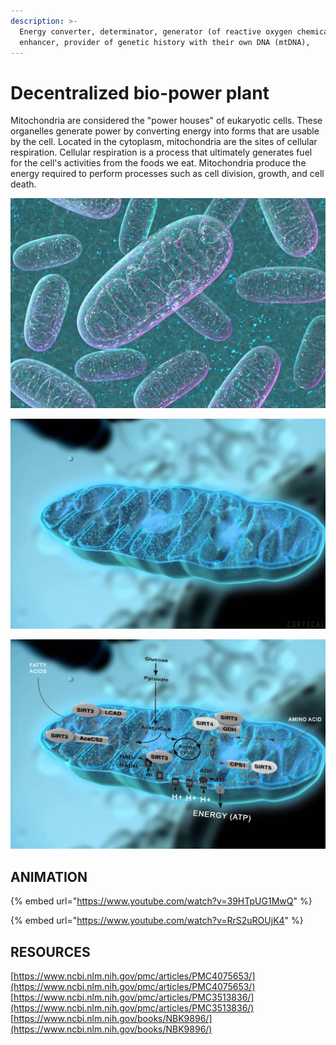 ```yaml
---
description: >-
  Energy converter, determinator, generator (of reactive oxygen chemicals),
  enhancer, provider of genetic history with their own DNA (mtDNA),
---
```


# Decentralized bio-power plant

Mitochondria are considered the "power houses" of eukaryotic cells. These organelles generate power by converting energy into forms that are usable by the cell. Located in the cytoplasm, mitochondria are the sites of cellular respiration. Cellular respiration is a process that ultimately generates fuel for the cell's activities from the foods we eat. Mitochondria produce the energy required to perform processes such as cell division, growth, and cell death.

![](.gitbook/assets/mito1.jpg)

![](.gitbook/assets/mito2.jpg)

![](.gitbook/assets/mito2-copy.jpg)

## ANIMATION

{% embed url="https://www.youtube.com/watch?v=39HTpUG1MwQ" %}

{% embed url="https://www.youtube.com/watch?v=RrS2uROUjK4" %}

## RESOURCES

[https://www.ncbi.nlm.nih.gov/pmc/articles/PMC4075653/](https://www.ncbi.nlm.nih.gov/pmc/articles/PMC4075653/)  
[https://www.ncbi.nlm.nih.gov/pmc/articles/PMC3513836/](https://www.ncbi.nlm.nih.gov/pmc/articles/PMC3513836/)  
[https://www.ncbi.nlm.nih.gov/books/NBK9896/](https://www.ncbi.nlm.nih.gov/books/NBK9896/)

